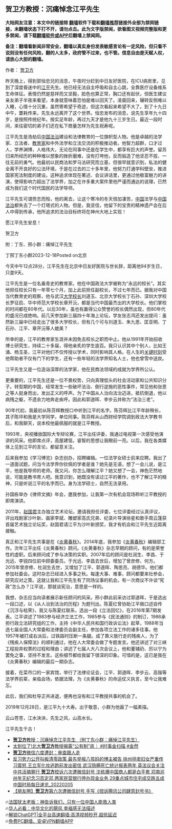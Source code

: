  <!-- 面包屑导航 --> <h2>贺卫方教授：沉痛悼念江平先生</h2> <p class="notice"><b>大陆网友注意：本文中的链接除 <a href="https://github.com/bannedbook/fanqiang" >翻墙</a>软件下载和<a href="https://github.com/killgcd/justmysocks/blob/master/README.md">翻墙推荐</a>链接外全部为禁网链接，未翻墙状态下打不开，请勿点击。此为文字版禁闻，欲看图文视频完整版和更多禁闻，请下载<a href="https://github.com/bannedbook/fanqiang">翻墙软件或APP</a>后翻墙上禁闻网。</p><p>备注：翻墙看新闻非常安全，翻墙以真实身份发表敏感言论有一定风险，但只看不说则没有任何风险，翻的人太多，政府管不过来，也不管。信息自由是天赋人权，请放心大胆的翻墙。</b></p>  <div class="entry"> <p>作者： <a href="https://www.bannedbook.org/bnews/tag/%e8%b4%ba%e5%8d%ab%e6%96%b9/" class="st_tag internal_tag" rel="tag" title="标签 贺卫方 下的日志">贺卫方</a></p> <p>昨天晚上，得到郭恒忠兄的消息，午夜时分赶到中日友好医院，在ICU病房里，见到了深度昏迷中的<a href="https://www.bannedbook.org/bnews/tag/%e6%b1%9f%e5%b9%b3/" class="st_tag internal_tag" rel="tag" title="标签 江平 下的日志">江平</a>先生。他已经无法自主呼吸和自主心跳，全靠医疗设备维系生命体征。表情仍然是慈祥而又坚毅，脸色也算正常，胸口还有起伏，但医生建议亲友弟子半夜来看望，本身就意味着恐怕是难以回天了。凌晨回来，辗转反侧难以入睡，心情十分沉重，虽然寄希望于奇迹，但这次看起来希望不大了。到了十九日中午，噩耗传来，先生永远离开了这个世界。恒忠发布的消息，说先生享年九十四岁，是按照传统纪年。按实足年龄，再过九天才是他九十三岁生日。最近一段时间，来往密切的弟子们还在私下商量怎样为先生祝寿呢。</p> <p>江平先生是浩劫后<a href="https://www.bannedbook.org/bnews/tag/%E4%B8%AD%E5%9B%BD/" class="st_tag internal_tag" rel="tag" title="标签 中国 下的日志">中国</a><a href="https://www.bannedbook.org/bnews/tag/%e6%b3%95%e6%b2%bb/" class="st_tag internal_tag" rel="tag" title="标签 法治 下的日志">法治</a>建设和法律教育的一位旗帜型人物。他是卓越的法学家、立法者、<a href="https://www.bannedbook.org/bnews/tag/%E6%95%99%E8%82%B2%E5%AE%B6/" class="st_tag internal_tag" rel="tag" title="标签 教育家 下的日志">教育家</a>和中外法学和立法交流的积极推动者。他智力超群，口才过人，学养渊博，人格伟大，无论在同事中还是在学生中，都享有巨大的声誉。留苏归来所经历的种种难以想象的挫折磨难，没有打垮他，反而锻造了他坚忍不拔、一往无前的勇气。他最初以民商法和罗马法研究而立基，但很早就意识到，私法的健全离不开良好的公法环境，于是在过去的三十多年里，他努力打通学科壁垒，推进国家宪法制度的建设。这种追求体现在著述、会议讲话里，更通过他极富魅力的讲演，使得影响力超出了法学界，加之在许多重大案件里他严谨而通达的说理，已然成为我们这个时代国民的法学导师。</p> <p>江平先生可谓赍志而殁，他的离去，让这个寒冷的冬天倍加凄苦，<span class='wp_keywordlink_affiliate'><a href="https://www.bannedbook.org/" title="中国" target="_blank">中国</a></span>法学与<a href="https://www.bannedbook.org/bnews/tag/%e4%b8%ad%e5%9b%bd%e6%b3%95%e6%b2%bb/" class="st_tag internal_tag" rel="tag" title="标签 中国法治 下的日志">中国法治</a>都失去了一个灯塔式的人物。但是，我坚信，他留下的宝贵的精神遗产会在后人中得到传承，他所追求的法治目标终将在神州大地上实现！</p> <p>愿江平先生安息！</p> <p>贺卫方</p> <p>附：丁东、邢小群：痛悼江平先生</p> <p>丁邢丁东小群2023-12-18Posted on北京</p> <p>今天中午12点28分，江平先生在北京中日友好医院与世长辞，距离他94岁生日，只差9天。</p> <p>江平先生是一位名垂青史的教育家。他在中国政法大学被称为“永远的校长”。其实他担任校长只有一年零七个月，加上此前担任副校长，不过七年而已。据我对中国当代教育史的观察，他与武汉<a href="https://www.bannedbook.org/bnews/tag/%E5%A4%A7%E5%AD%A6%E6%A0%A1%E9%95%BF/" class="st_tag internal_tag" rel="tag" title="标签 大学校长 下的日志">大学校长</a>刘道玉、北京大学校长丁石孙、深圳大学校长罗征启、华中师范大学校长章开沅，都是当代中国最杰出的大学校长。他们掌校的时间都在80年代。以后30年，虽也有赢得公众赞誉的校长偶然出现，但80年代的盛况已成绝响。前几天参加新三届四十年海上论坛，学友张志鸿还发出提问：虽然新三届中已经走出了很多大学校长，但有几个可与刘道玉、朱九思、匡亚明、丁石孙、江平、章开沅等人媲美？</p> <p>所幸的是，江平的教育家生涯并未因免去校长之职而中止。他从1991年开始招收博士研究生，持续二十多届，得他亲炙的学生逾百。我只认识其中个别人，比如王涌、杨玉圣，江平对他们不仅传授以学术，同时影响其人格。在人生的<span class='wp_keywordlink'><a href="https://www.bannedbook.org/forum2/topic151.html" title="关键时刻：李鹏日记" target="_blank">关键时刻</a></span>受他帮助者不仅有门下的学生，还有一些年轻的法学界知名人士，他也曾雪中送炭。</p> <p>江平先生又是一位造诣深厚的法学家，他在民商法领域的成就为学界所公认。</p>  <p>更重要的，江平先生还是一位不畏权势，只向真理低头的社会活动家和公共知识分子。转型期的中国，经常发生一些破坏法治、倒行逆施的恶性事件，常见他和张思之等人挺身而出，发出正义的呼声。为了中国从人治向法治迈进，抵抗倒退，他以病残之躯，不遗余力地奔走疾呼。因此和郭道晖、李步云并称为“法治三老”。</p> <p>90年代初，我最初从陈芬辉教授口中听到江平的名字。陈芬辉比江平年龄稍长，其子陈坪和我是大学同学，单位同事。陈芬辉从山西财经学院调到政法大学教书后，和我聊天，说本校他最佩服的就是江平教授。</p> <p>1993年，央视播放国际大专辩论赛，江平出任评委，我通过电视第一次感受他演讲的风采。他即席点评，高屋建瓴，睿智的思想让我眼前一亮。以后，我在各类媒体上见到江平的言论，都留意关注。</p> <p>后来我参加《学习博览》杂志创办，招聘编辑。一位法学女硕士前来应聘。我出了一道面试题，问当今法学界你钦佩的学者是谁？她先是无语，想了一会儿说，是江平，他是我导师的老师。我又问，你怎么理解江平？她又想了一会，神色茫然地说，可能是教书育人吧。我意识到，她既没有读过江平的著作，也不了解江平的精神，只是听说江平的名字而已。身为法学硕士，自然无法录用。</p> <p>孙国栋举办《律师文摘》年会，邀我参加，让我第一次有机会现场聆听江平教授的即席演讲。</p> <p>2011年，<a href="https://www.bannedbook.org/bnews/tag/%e8%b5%b5%e5%9b%bd%e5%90%9b/" class="st_tag internal_tag" rel="tag" title="标签 赵国君 下的日志">赵国君</a>主办独立艺术论坛，邀请我担任评委，七位评委经过认真评议，评出戏剧家沙叶新、画家李斌、雕塑家高氏兄弟、纪录片导演徐星和歌手周云篷获首届艺术独立论坛奖，赵国君请江平为沙叶新颁奖，我才有机会和江平先生近距离接触。</p>  <p>真正和江平先生共事是在《<span class='wp_keywordlink'><a href="https://www.bannedbook.org/forum2/topic1265.html" title="《炎黄春秋》精品书系+历史谜案揭秘" target="_blank">炎黄春秋</a></span>》。2014年底，我参加《<a href="https://www.bannedbook.org/bnews/tag/%e7%82%8e%e9%bb%84%e6%98%a5%e7%a7%8b/" class="st_tag internal_tag" rel="tag" title="标签 炎黄春秋 下的日志">炎黄春秋</a>》编辑部工作。次年江平出任《炎黄春秋》顾问。《炎黄春秋》杂志早期的顾问，有的是荣誉性的虚职。后来顾问成了参与决策的实职。2007年后的顾问是杜润生、李昌、于光远、李锐四位前中顾委委员。于光远、李昌去世后，增加了曾彦修、何方。2015年曾彦修、杜润生去世，又增加了江平、郭道晖、陶思亮、胡德华。他们都参加社委会。这时杂志已经进入多事之秋。每逢大事、难事，顾问都要来社参会，研究应对之策。这就让我和江平先生有了同场议事的机会。有一次商议不许谈“宪政”怎么办？江平说，那就谈宪治，意思是一样的。</p> <p>我想，杂志应当向读者展示新任顾问的风采。邢小群此前采访过郭道晖，于是选出一段口述，以《从人治到法治的历程》为题刊出。陈夏红曾协助江平做口述自传《沉浮与枯荣》，我又与陈夏红联系，选出一段《立法回忆》，在2016年第7期发表。江平讲述了1983参与经济立法工作，1985参与《民法通则》的制订，1986承担行政立法研究组的工作，主持《中华人民共和国行政诉讼法》起草，1988年当选七届全国人大常委和法律委员会副主任，参加各项立法工作的诸多往事。他1957年被打成右派后，过铁路时压断一条腿。成了靠义肢行走的残疾人，为了《残疾人保障法》的顺利通过，他在人大常委会做了专题发言。他还讲述了对三峡工程投弃权票的过程和理由；讲述了七届人大八次会议上，他和董辅礽、厉以宁为罢免之事，坚持不发言。这些细节都给我留下很深的印象。可惜的是，这已是我在《炎黄春秋》编辑的最后一期杂志。</p> <p>接着，在菜市口的一家宾馆，举行了法律论证会，江平、郭道晖、李步云、高锴等法学界前辈，亲临会场，依据法理，为《炎黄春秋》的命运仗义执言，至今让我难忘。</p> <p>此后，我们和杜导正共进退，便再也没有和江平教授共事的机会了。</p> <p>2019年12月28日，是江平九十大寿。出于敬意，小群为他画了一幅素描。</p> <p>云山苍苍，江水泱泱，先生之风，山高水长。</p>  <p>江平先生千古！</p> <!--<div id="taboola-mid-1"></div>--><ul class='op-related-articles' title='相关阅读'> <li><a href='https://www.bannedbook.org/bnews/baitai/20231219/1976175.html' target='_blank'><b>贺卫方</b>教授：沉痛悼念江平先生 （附丁东小群：痛悼江平先生）</a></li> <li><a href='https://www.bannedbook.org/bnews/sohnews/20230714/1907972.html' target='_blank'>太到位了!北大<b>贺卫方</b>教授揭露“公有制”底｜ #时事金扫描 #金然</a></li> <li><a href='https://www.bannedbook.org/bnews/ssgc/20220212/1691013.html' target='_blank'><b>贺卫方</b>微信六度遭封：审查跟人走</a></li> <li><a href='https://www.bannedbook.org/bnews/comments/20220206/1688524.html' target='_blank'>反习势力公开叫板清零政策 最先举报八孩妈的博主被告 徐州拐卖妇女严重传习震怒 王立军化妆逃跑前发出密信 武汉隐瞒死亡统计报表两年 英法议会关注中共活摘罪行 <b>贺卫方</b>控诉六次遭微信封号 沈栋爆中国商人都是白手套 邓南巡卅年无纪念习否定邓 两家民营银行停办现金业务 29重点城市住宅成交跌五成 中国时局每日速览_20220205</a></li> <li><a href='https://www.bannedbook.org/bnews/baitai/20220204/1687870.html' target='_blank'>【朋友圈】<b>贺卫方</b>第六次遭微信封号 手写《控诉腾讯公司肆意封号书》</a></li> </ul> <p class="texttj"> 🔥<a href="https://www.bannedbook.org/bnews/ssgc/20230219/1850782.html" target="_blank">法国犹太老板：神告诉我们，只有一位中国人能救人类</a><br/> 🔥<a href="https://www.bannedbook.org/bnews/comments/20220220/1694796.html" target="_blank">华人必看：中华文化的飓风 幸福感无法描述</a><br/> 🔥<a href="https://github.com/bannedbook/fanqiang/wiki/V2ray%E6%9C%BA%E5%9C%BA" target="_blank">解锁ChatGPT|全平台高速翻墙:高清视频秒开,超低延迟</a><br/> 🔥<a href="https://github.com/bannedbook/fanqiang/wiki/%E7%A6%81%E9%97%BB%E7%BD%91%E5%AE%89%E5%8D%93%E7%BF%BB%E5%A2%99%E6%96%B0%E9%97%BBAPP" target="_blank">免费PC翻墙、安卓VPN翻墙APP</a><br/> </p><p class="src-info"> </p><a name='sharetosocial'></a> <div style="margin-bottom:5px;padding-bottom:5px;clear:both"> <div id="archive-pix-1" class="banner-ads"> <!-- AuctionX Display platform tag START --> <div id="27602x728x90x621x_ADSLOT1" clicktrack="%%CLICK_URL_ESC%%"></div>  <!-- AuctionX Display platform tag END --> </div> <div id="archive-pix-2" class="banner-ads"> <!-- AuctionX Display platform tag START --> <div id="27556x300x250x621x_ADSLOT1" clicktrack="%%CLICK_URL_ESC%%" style="margin:0 auto;text-align:center"></div>  <!-- AuctionX Display platform tag END --> </div> </div>  <div id="archive-pix-1" class="banner-ads"> <!-- AuctionX Display platform tag START --> <div id="27603x728x90x621x_ADSLOT1" clicktrack="%%CLICK_URL_ESC%%"></div>  <!-- AuctionX Display platform tag END --> </div> </div><!--END ENTRY--> 